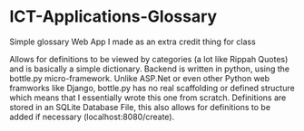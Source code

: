 # ICT-Applications-Glossary
Simple glossary Web App I made as an extra credit thing for class

Allows for definitions to be viewed by categories (a lot like Rippah Quotes) and is basically a simple dictionary.
Backend is written in python, using the bottle.py micro-framework. 
Unlike ASP.Net or even other Python web framworks like Django, bottle.py has no real scaffolding or defined structure
which means that I essentially wrote this one from scratch. Definitions are stored in an SQLite Database File, this also
allows for definitions to be added if necessary (localhost:8080/create).
